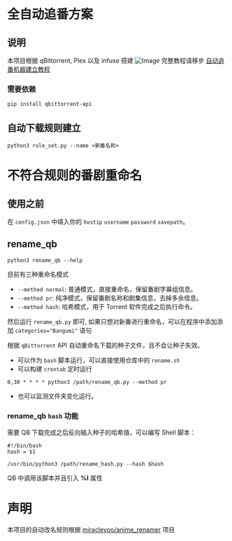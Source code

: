 # 全自动追番方案
## 说明
本项目根据 qBittorrent, Plex 以及 infuse 搭建
![Image](https://cdn.sspai.com/2022/02/09/d94ec60db1c136f6b12ba3dca31e5f5f.png?imageView2/2/w/1120/q/90/interlace/1/ignore-error/1)
完整教程请移步 [自动追番机器建立教程](https://www.craft.do/s/48MFW9QwaCQMzt)
### 需要依赖
```bash
pip install qbittorrent-api
```

## 自动下载规则建立
```shell
python3 rule_set.py --name <新番名称>
```

# 不符合规则的番剧重命名
## 使用之前
在 `config.json` 中填入你的 `hostip` `username` `password` `savepath`。
## rename_qb
```shell
python3 rename_qb --help
```
目前有三种重命名模式
- `--method normal`: 普通模式，直接重命名，保留番剧字幕组信息。
- `--method pr`: 纯净模式，保留番剧名称和剧集信息，去掉多余信息。
- `--method hash`: 哈希模式，用于 Torrent 软件完成之后执行命令。

然后运行 `rename_qb.py` 即可, 如果只想对新番进行重命名，可以在程序中添加添加 `categories="Bangumi"` 语句

根据 `qBittorrent` API 自动重命名下载的种子文件，且不会让种子失效。

- 可以作为 `bash` 脚本运行，可以直接使用仓库中的 `rename.sh`
- 可以构建 `crontab` 定时运行
```shell
0,30 * * * * python3 /path/rename_qb.py --method pr
```
- 也可以监测文件夹变化运行。

### rename_qb `hash` 功能
需要 QB 下载完成之后反向输入种子的哈希值，可以编写 Shell 脚本：
```shell
#!/bin/bash
hash = $1

/usr/bin/python3 /path/rename_hash.py --hash $hash
```
QB 中调用该脚本并且引入 **%I** 属性

# 声明
本项目的自动改名规则根据 [miracleyoo/anime_renamer](https://github.com/miracleyoo/anime_renamer) 项目
